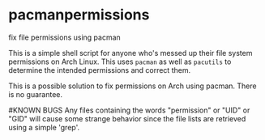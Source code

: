 # pacmanpermissions
fix file permissions using pacman

This is a simple shell script for anyone who's messed up their file system permissions on Arch Linux.  This uses `pacman` as well as `pacutils` to determine the intended permissions and correct them.  

This is a possible solution to fix permissions on Arch using pacman.  There is no guarantee.  


#KNOWN BUGS
Any files containing the words "permission" or "UID" or "GID" will cause some strange behavior since the file lists are retrieved using a simple 'grep'.  
